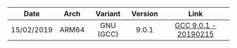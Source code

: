 | Date | Arch | Variant | Version | Link |
| :-: | :-: | :-: | :-: | :-: |
| 15/02/2019 | ARM64 | GNU (GCC) | 9.0.1 | [GCC 9.0.1 - 20190215](https://github.com/najahiiii/aarch64-linux-gnu/tree/gcc9-20190215) |
